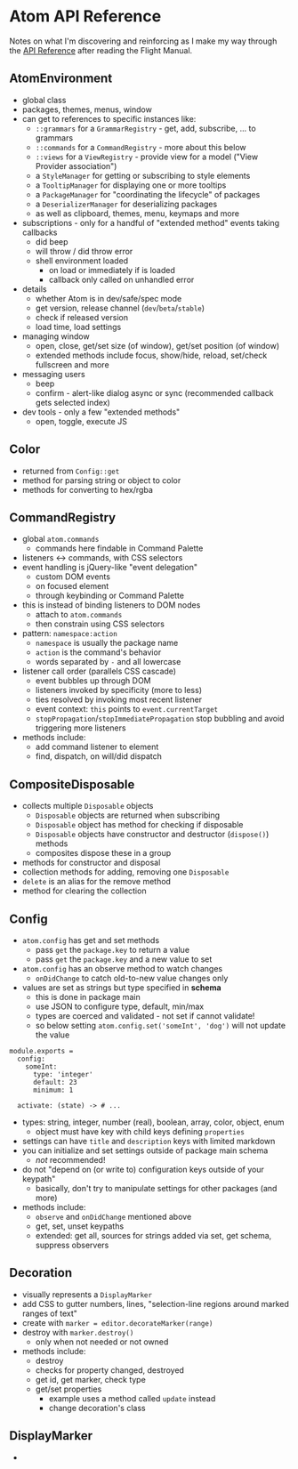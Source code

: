 # Atom API Reference

Notes on what I'm discovering and reinforcing as I make my way through the [API Reference](https://atom.io/docs/api/v1.27.2/) after reading the Flight Manual.

## AtomEnvironment
- global class
- packages, themes, menus, window
- can get to references to specific instances like:
  - `::grammars` for a `GrammarRegistry` - get, add, subscribe, ... to grammars
  - `::commands` for a `CommandRegistry` - more about this below
  - `::views` for a `ViewRegistry` - provide view for a model ("View Provider association")
  - a `StyleManager` for getting or subscribing to style elements
  - a `TooltipManager` for displaying one or more tooltips
  - a `PackageManager` for "coordinating the lifecycle" of packages
  - a `DeserializerManager` for deserializing packages
  - as well as clipboard, themes, menu, keymaps and more
- subscriptions - only for a handful of "extended method" events taking callbacks
  - did beep
  - will throw / did throw error
  - shell environment loaded
    - on load or immediately if is loaded
    - callback only called on unhandled error
- details
  - whether Atom is in dev/safe/spec mode
  - get version, release channel (`dev`/`beta`/`stable`)
  - check if released version
  - load time, load settings
- managing window
  - open, close, get/set size (of window), get/set position (of window)
  - extended methods include focus, show/hide, reload, set/check fullscreen and more
- messaging users
  - beep
  - confirm - alert-like dialog async or sync (recommended callback gets selected index)
- dev tools - only a few "extended methods"
  - open, toggle, execute JS

## Color
- returned from `Config::get`
- method for parsing string or object to color
- methods for converting to hex/rgba

## CommandRegistry
- global `atom.commands`
  - commands here findable in Command Palette
- listeners <-> commands, with CSS selectors
- event handling is jQuery-like "event delegation"
  - custom DOM events
  - on focused element
  - through keybinding or Command Palette
- this is instead of binding listeners to DOM nodes
  - attach to `atom.commands`
  - then constrain using CSS selectors
- pattern: `namespace:action`
  - `namespace` is usually the package name
  - `action` is the command's behavior
  - words separated by `-` and all lowercase
- listener call order (parallels CSS cascade)
  - event bubbles up through DOM
  - listeners invoked by specificity (more to less)
  - ties resolved by invoking most recent listener
  - event context: `this` points to `event.currentTarget`
  - `stopPropagation`/`stopImmediatePropagation` stop bubbling and avoid triggering more listeners
- methods include:
  - add command listener to element
  - find, dispatch, on will/did dispatch

## CompositeDisposable
- collects multiple `Disposable` objects
  - `Disposable` objects are returned when subscribing
  - `Disposable` object has method for checking if disposable
  - `Disposable` objects have constructor and destructor (`dispose()`) methods
  - composites dispose these in a group
- methods for constructor and disposal
- collection methods for adding, removing one `Disposable`
- `delete` is an alias for the remove method
- method for clearing the collection

## Config
- `atom.config` has get and set methods
  - pass `get` the `package.key` to return a value
  - pass `get` the `package.key` and a new value to set
- `atom.config` has an observe method to watch changes
  - `onDidChange` to catch old-to-new value changes only
- values are set as strings but type specified in **schema**
  - this is done in package main
  - use JSON to configure type, default, min/max
  - types are coerced and validated - not set if cannot validate!
  - so below setting `atom.config.set('someInt', 'dog')` will not update the value
```
module.exports =
  config:
    someInt:
      type: 'integer'
      default: 23
      minimum: 1

  activate: (state) -> # ...
```
- types: string, integer, number (real), boolean, array, color, object, enum
  - object must have key with child keys defining `properties`
- settings can have `title` and `description` keys with limited markdown
- you can initialize and set settings outside of package main schema
  - _not_ recommended!
- do not "depend on (or write to) configuration keys outside of your keypath"
  - basically, don't try to manipulate settings for other packages (and more)
- methods include:
  - `observe` and `onDidChange` mentioned above
  - get, set, unset keypaths
  - extended: get all, sources for strings added via set, get schema, suppress observers

## Decoration
- visually represents a `DisplayMarker`
- add CSS to gutter numbers, lines, "selection-line regions around marked ranges of text"
- create with `marker = editor.decorateMarker(range)`
- destroy with `marker.destroy()`
  - only when not needed or not owned
- methods include:
  - destroy
  - checks for property changed, destroyed
  - get id, get marker, check type
  - get/set properties
    - example uses a method called `update` instead
    - change decoration's class

## DisplayMarker
- 
